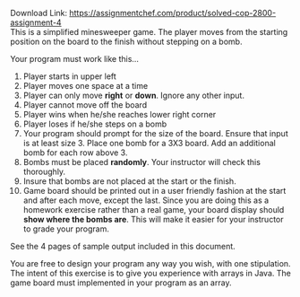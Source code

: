 Download Link: https://assignmentchef.com/product/solved-cop-2800-assignment-4
<br>
This is a simplified minesweeper game.  The player moves from the starting position on the board to the finish without stepping on a bomb.

Your program must work like this…

<ol>

 <li>Player starts in upper left</li>

 <li>Player moves one space at a time</li>

 <li>Player can only move <strong>right</strong> or <strong>down</strong>. Ignore any other input.</li>

 <li>Player cannot move off the board</li>

 <li>Player wins when he/she reaches lower right corner</li>

 <li>Player loses if he/she steps on a bomb</li>

 <li>Your program should prompt for the size of the board. Ensure that input is at least size 3. Place one bomb for a 3X3 board. Add an additional bomb for each row above 3.</li>

 <li>Bombs must be placed <strong>randomly</strong>. Your instructor will check this thoroughly.</li>

 <li>Insure that bombs are not placed at the start or the finish.</li>

 <li>Game board should be printed out in a user friendly fashion at the start and after each move, except the last. Since you are doing this as a homework exercise rather than a real game, your board display should <strong>show where the bombs are</strong>.  This will make it easier for your instructor to grade your program.</li>

</ol>

See the 4 pages of sample output included in this document.

You are free to design your program any way you wish, with one stipulation.  The intent of this exercise is to give you experience with arrays in Java.  The game board must implemented in your program as an array.


